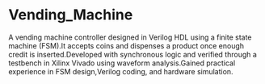 # Vending_Machine
 A vending machine controller designed in Verilog HDL using a finite state machine (FSM).It accepts coins and dispenses a product once enough credit is inserted.Developed with synchronous logic and verified through a testbench in Xilinx Vivado using waveform analysis.Gained practical experience in FSM design,Verilog coding, and hardware simulation.
